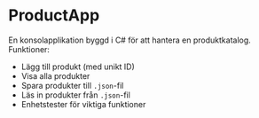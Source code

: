 ﻿# ProductApp

En konsolapplikation byggd i C# för att hantera en produktkatalog.  
Funktioner:
- Lägg till produkt (med unikt ID)
- Visa alla produkter
- Spara produkter till `.json`-fil
- Läs in produkter från `.json`-fil
- Enhetstester för viktiga funktioner